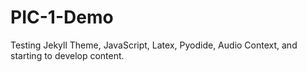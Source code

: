 # PIC-1-Demo

Testing Jekyll Theme, JavaScript, Latex, Pyodide, Audio Context, and starting to develop content.
